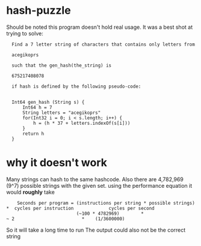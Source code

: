 # hash-puzzle
Should be noted this program doesn't hold real usage.
It was a best shot at trying to solve: 

      Find a 7 letter string of characters that contains only letters from

      acegikoprs

      such that the gen_hash(the_string) is

      675217408078

      if hash is defined by the following pseudo-code:


      Int64 gen_hash (String s) {
          Int64 h = 7
          String letters = "acegikoprs"
          for(Int32 i = 0; i < s.length; i++) {
              h = (h * 37 + letters.indexOf(s[i]))
          }
          return h
      }


# why it doesn't work
Many strings can hash to the same hashcode.
Also there are 4,782,969 (9^7) possible strings with the given set. 
using the performance equation it would **roughly** take
                        

        Seconds per program = (instructions per string * possible strings)  *  cycles per instruction             cycles per second
                              (~100 * 4782969)        *                         ~ 2                         *    (1/3600000)
            
          
So it will take a long time to run
The output could also not be the correct string
